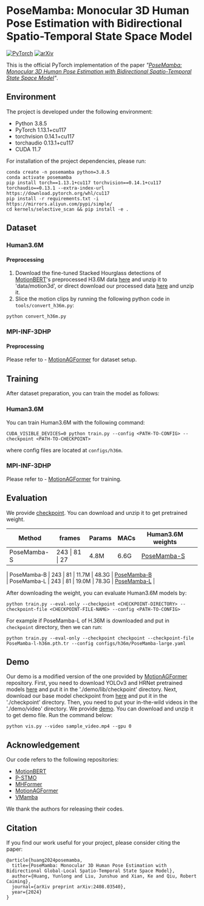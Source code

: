 # PoseMamba: Monocular 3D Human Pose Estimation with Bidirectional Spatio-Temporal State Space Model

<a href="https://pytorch.org/get-started/locally/"><img alt="PyTorch" src="https://img.shields.io/badge/PyTorch-ee4c2c?logo=pytorch&logoColor=white"></a>
[![arXiv](https://img.shields.io/badge/arXiv-2408.03540-b31b1b.svg)](https://arxiv.org/abs/2408.03540)

This is the official PyTorch implementation of the paper *"[PoseMamba: Monocular 3D Human Pose Estimation with Bidirectional
Spatio-Temporal State Space Model](https://arxiv.org/pdf/2408.03540)"*.

## Environment

The project is developed under the following environment:

- Python 3.8.5
- PyTorch 1.13.1+cu117
- torchvision 0.14.1+cu117
- torchaudio 0.13.1+cu117
- CUDA 11.7

For installation of the project dependencies, please run:

```
conda create -n posemamba python=3.8.5
conda activate posemamba
pip install torch==1.13.1+cu117 torchvision==0.14.1+cu117 torchaudio==0.13.1 --extra-index-url https://download.pytorch.org/whl/cu117
pip install -r requirements.txt -i https://mirrors.aliyun.com/pypi/simple/
cd kernels/selective_scan && pip install -e .
```

## Dataset

### Human3.6M

#### Preprocessing

1. Download the fine-tuned Stacked Hourglass detections of [MotionBERT](https://github.com/Walter0807/MotionBERT/blob/main/docs/pose3d.md)'s preprocessed H3.6M data [here](https://1drv.ms/u/s!AvAdh0LSjEOlgU7BuUZcyafu8kzc?e=vobkjZ) and unzip it to 'data/motion3d', or direct download our processed data [here](https://drive.google.com/file/d/1WWoVAae7YKKKZpa1goO_7YcwVFNR528S/view?usp=sharing) and unzip it.
2. Slice the motion clips by running the following python code in `tools/convert_h36m.py`:

```text
python convert_h36m.py
```

### MPI-INF-3DHP

#### Preprocessing

Please refer to - [MotionAGFormer](https://github.com/taatiteam/motionagformer) for dataset setup. 

## Training

After dataset preparation, you can train the model as follows:

### Human3.6M

You can train Human3.6M with the following command:

```
CUDA_VISIBLE_DEVICES=0 python train.py --config <PATH-TO-CONFIG> --checkpoint <PATH-TO-CHECKPOINT>
```

where config files are located at `configs/h36m`. 

### MPI-INF-3DHP

Please refer to - [MotionAGFormer](https://github.com/taatiteam/motionagformer) for training. 

## Evaluation

We provide [checkpoint](https://drive.google.com/file/d/1WFRAeal8W6ntrTPNrf-SNywdgupj0-S8/view?usp=sharing). You can download and unzip it to get pretrained weight. 

| Method      | frames          | Params | MACs | Human3.6M weights                                            |      |
| ----------- | --------------- | ------ | ---- | ------------------------------------------------------------ | ---- |
| PoseMamba-S | 243 \| 81 \| 27 | 4.8M   | 6.6G | [PoseMamba-S](https://drive.google.com/file/d/1LZtEjeiAIx6LXFmjoyKKzbaCPV3R1-P7/view?usp=sharing) |      |

| PoseMamba-B  | 243 \| 81 |  11.7M  | 48.3G  |    [PoseMamba-B](https://drive.google.com/file/d/1aP6WAq5fKNIqyYcI_ZnYbuagR3_zVik2/view?usp=sharing)   
| PoseMamba-L  | 243 \| 81 |  19.0M  | 78.3G  |    [PoseMamba-L](https://drive.google.com/file/d/16_Tg0Aqzgih243_dflyFv0UB79gU9u8q/view?usp=sharing)   |       

After downloading the weight, you can evaluate Human3.6M models by:

```
python train.py --eval-only --checkpoint <CHECKPOINT-DIRECTORY> --checkpoint-file <CHECKPOINT-FILE-NAME> --config <PATH-TO-CONFIG>
```

For example if PoseMamba-L of H.36M is downloaded and put in `checkpoint` directory, then we can run:

```
python train.py --eval-only --checkpoint checkpoint --checkpoint-file PoseMamba-l-h36m.pth.tr --config configs/h36m/PoseMamba-large.yaml
```

## Demo

Our demo is a modified version of the one provided by [MotionAGFormer](https://github.com/taatiteam/MotionAGFormer) repository. First, you need to download YOLOv3 and HRNet pretrained models [here](https://drive.google.com/drive/folders/1_ENAMOsPM7FXmdYRbkwbFHgzQq_B_NQA?usp=sharing) and put it in the './demo/lib/checkpoint' directory. Next, download our base model checkpoint from [here](https://drive.google.com/file/d/1Iii5EwsFFm9_9lKBUPfN8bV5LmfkNUMP/view) and put it in the './checkpoint' directory. Then, you need to put your in-the-wild videos in the './demo/video' directory.
We provide [demo](https://drive.google.com/file/d/1hbK1HDz1nMTGYcczOC5r33Mk8nAtLZCr/view?usp=sharing). You can download and unzip it to get demo file.
Run the command below:

```
python vis.py --video sample_video.mp4 --gpu 0
```

<!-- Sample demo output:

<p align="center">
<img src='demo/output/sample_video/sample_video.gif' width="60%" alt="no img" />
</p> -->



## Acknowledgement

Our code refers to the following repositories:

- [MotionBERT](https://github.com/Walter0807/MotionBERT)
- [P-STMO](https://github.com/paTRICK-swk/P-STMO)
- [MHFormer](https://github.com/Vegetebird/MHFormer)
- [MotionAGFormer](https://github.com/taatiteam/MotionAGFormer)
- [VMamba](https://github.com/mzeromiko/vmamba)

We thank the authors for releasing their codes.

## Citation

If you find our work useful for your project, please consider citing the paper:

```
@article{huang2024posemamba,
  title={PoseMamba: Monocular 3D Human Pose Estimation with Bidirectional Global-Local Spatio-Temporal State Space Model},
  author={Huang, Yunlong and Liu, Junshuo and Xian, Ke and Qiu, Robert Caiming},
  journal={arXiv preprint arXiv:2408.03540},
  year={2024}
}
```
